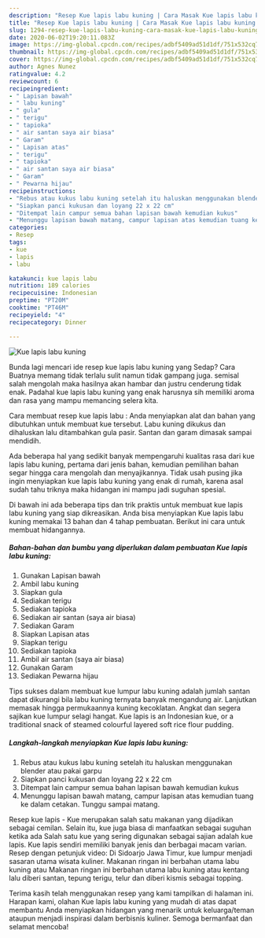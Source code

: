 ```yaml
---
description: "Resep Kue lapis labu kuning | Cara Masak Kue lapis labu kuning Yang Enak Dan Mudah"
title: "Resep Kue lapis labu kuning | Cara Masak Kue lapis labu kuning Yang Enak Dan Mudah"
slug: 1294-resep-kue-lapis-labu-kuning-cara-masak-kue-lapis-labu-kuning-yang-enak-dan-mudah
date: 2020-06-02T19:20:11.083Z
image: https://img-global.cpcdn.com/recipes/adbf5409ad51d1df/751x532cq70/kue-lapis-labu-kuning-foto-resep-utama.jpg
thumbnail: https://img-global.cpcdn.com/recipes/adbf5409ad51d1df/751x532cq70/kue-lapis-labu-kuning-foto-resep-utama.jpg
cover: https://img-global.cpcdn.com/recipes/adbf5409ad51d1df/751x532cq70/kue-lapis-labu-kuning-foto-resep-utama.jpg
author: Agnes Nunez
ratingvalue: 4.2
reviewcount: 6
recipeingredient:
- " Lapisan bawah"
- " labu kuning"
- " gula"
- " terigu"
- " tapioka"
- " air santan saya air biasa"
- " Garam"
- " Lapisan atas"
- " terigu"
- " tapioka"
- " air santan saya air biasa"
- " Garam"
- " Pewarna hijau"
recipeinstructions:
- "Rebus atau kukus labu kuning setelah itu haluskan menggunakan blender atau pakai garpu"
- "Siapkan panci kukusan dan loyang 22 x 22 cm"
- "Ditempat lain campur semua bahan lapisan bawah kemudian kukus"
- "Menunggu lapisan bawah matang, campur lapisan atas kemudian tuang ke dalam cetakan. Tunggu sampai matang."
categories:
- Resep
tags:
- kue
- lapis
- labu

katakunci: kue lapis labu 
nutrition: 189 calories
recipecuisine: Indonesian
preptime: "PT20M"
cooktime: "PT46M"
recipeyield: "4"
recipecategory: Dinner

---
```



![Kue lapis labu kuning](https://img-global.cpcdn.com/recipes/adbf5409ad51d1df/751x532cq70/kue-lapis-labu-kuning-foto-resep-utama.jpg)

Bunda lagi mencari ide resep kue lapis labu kuning yang Sedap? Cara Buatnya memang tidak terlalu sulit namun tidak gampang juga. semisal salah mengolah maka hasilnya akan hambar dan justru cenderung tidak enak. Padahal kue lapis labu kuning yang enak harusnya sih memiliki aroma dan rasa yang mampu memancing selera kita.

Cara membuat resep kue lapis labu : Anda menyiapkan alat dan bahan yang dibutuhkan untuk membuat kue tersebut. Labu kuning dikukus dan dihaluskan lalu ditambahkan gula pasir. Santan dan garam dimasak sampai mendidih.

Ada beberapa hal yang sedikit banyak mempengaruhi kualitas rasa dari kue lapis labu kuning, pertama dari jenis bahan, kemudian pemilihan bahan segar hingga cara mengolah dan menyajikannya. Tidak usah pusing jika ingin menyiapkan kue lapis labu kuning yang enak di rumah, karena asal sudah tahu triknya maka hidangan ini mampu jadi suguhan spesial.


Di bawah ini ada beberapa tips dan trik praktis untuk membuat kue lapis labu kuning yang siap dikreasikan. Anda bisa menyiapkan Kue lapis labu kuning memakai 13 bahan dan 4 tahap pembuatan. Berikut ini cara untuk membuat hidangannya.

<!--inarticleads1-->

##### Bahan-bahan dan bumbu yang diperlukan dalam pembuatan Kue lapis labu kuning:

1. Gunakan  Lapisan bawah
1. Ambil  labu kuning
1. Siapkan  gula
1. Sediakan  terigu
1. Sediakan  tapioka
1. Sediakan  air santan (saya air biasa)
1. Sediakan  Garam
1. Siapkan  Lapisan atas
1. Siapkan  terigu
1. Sediakan  tapioka
1. Ambil  air santan (saya air biasa)
1. Gunakan  Garam
1. Sediakan  Pewarna hijau


Tips sukses dalam membuat kue lumpur labu kuning adalah jumlah santan dapat dikurangi bila labu kuning ternyata banyak mengandung air. Lanjutkan memasak hingga permukaannya kuning kecoklatan. Angkat dan segera sajikan kue lumpur selagi hangat. Kue lapis is an Indonesian kue, or a traditional snack of steamed colourful layered soft rice flour pudding. 

<!--inarticleads2-->

##### Langkah-langkah menyiapkan Kue lapis labu kuning:

1. Rebus atau kukus labu kuning setelah itu haluskan menggunakan blender atau pakai garpu
1. Siapkan panci kukusan dan loyang 22 x 22 cm
1. Ditempat lain campur semua bahan lapisan bawah kemudian kukus
1. Menunggu lapisan bawah matang, campur lapisan atas kemudian tuang ke dalam cetakan. Tunggu sampai matang.


Resep kue lapis - Kue merupakan salah satu makanan yang dijadikan sebagai cemilan. Selain itu, kue juga biasa di manfaatkan sebagai suguhan ketika ada Salah satu kue yang sering digunakan sebagai sajian adalah kue lapis. Kue lapis sendiri memiliki banyak jenis dan berbagai macam varian. Resep dengan petunjuk video: Di Sidoarjo Jawa Timur, kue lumpur menjadi sasaran utama wisata kuliner. Makanan ringan ini berbahan utama labu kuning atau Makanan ringan ini berbahan utama labu kuning atau kentang lalu diberi santan, tepung terigu, telur dan diberi kismis sebagai topping. 

Terima kasih telah menggunakan resep yang kami tampilkan di halaman ini. Harapan kami, olahan Kue lapis labu kuning yang mudah di atas dapat membantu Anda menyiapkan hidangan yang menarik untuk keluarga/teman ataupun menjadi inspirasi dalam berbisnis kuliner. Semoga bermanfaat dan selamat mencoba!
